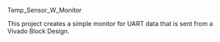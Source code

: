Temp_Sensor_W_Monitor

This project creates a simple monitor for UART data that is sent from a Vivado Block Design.
